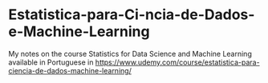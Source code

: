 # Estatistica-para-Ci-ncia-de-Dados-e-Machine-Learning

My notes on the course Statistics for Data Science and Machine Learning available in Portuguese in https://www.udemy.com/course/estatistica-para-ciencia-de-dados-machine-learning/
